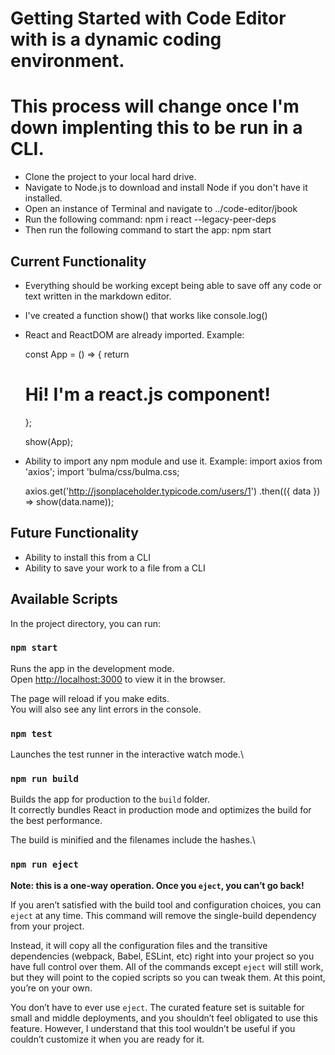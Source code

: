 # Getting Started with Code Editor with is a dynamic coding environment.

# This process will change once I'm down implenting this to be run in a CLI.

- Clone the project to your local hard drive.
- Navigate to Node.js to download and install Node if you don't have it installed.
- Open an instance of Terminal and navigate to ../code-editor/jbook
- Run the following command: npm i react --legacy-peer-deps
- Then run the following command to start the app: npm start

## Current Functionality

- Everything should be working except being able to save off any code or text written
  in the markdown editor.
- I've created a function show() that works like console.log()
- React and ReactDOM are already imported.
  Example:

  const App = () => {
  return <h1>Hi! I'm a react.js component!</h1>
  };

  show(App);

- Ability to import any npm module and use it.
  Example:
  import axios from 'axios';
  import 'bulma/css/bulma.css;

  axios.get('http://jsonplaceholder.typicode.com/users/1')
  .then(({ data }) => show(data.name));

## Future Functionality

- Ability to install this from a CLI
- Ability to save your work to a file from a CLI

## Available Scripts

In the project directory, you can run:

### `npm start`

Runs the app in the development mode.\
Open [http://localhost:3000](http://localhost:3000) to view it in the browser.

The page will reload if you make edits.\
You will also see any lint errors in the console.

### `npm test`

Launches the test runner in the interactive watch mode.\

### `npm run build`

Builds the app for production to the `build` folder.\
It correctly bundles React in production mode and optimizes the build for the best performance.

The build is minified and the filenames include the hashes.\

### `npm run eject`

**Note: this is a one-way operation. Once you `eject`, you can’t go back!**

If you aren’t satisfied with the build tool and configuration choices, you can `eject` at any time. This command will remove the single-build dependency from your project.

Instead, it will copy all the configuration files and the transitive dependencies (webpack, Babel, ESLint, etc) right into your project so you have full control over them. All of the commands except `eject` will still work, but they will point to the copied scripts so you can tweak them. At this point, you’re on your own.

You don’t have to ever use `eject`. The curated feature set is suitable for small and middle deployments, and you shouldn’t feel obligated to use this feature. However, I understand that this tool wouldn’t be useful if you couldn’t customize it when you are ready for it.
